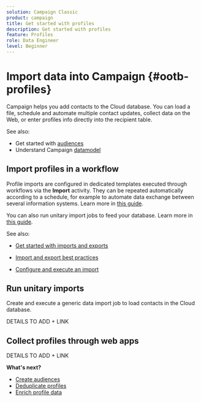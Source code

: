 ```yaml
---
solution: Campaign Classic
product: campaign
title: Get started with profiles
description: Get started with profiles
feature: Profiles
role: Data Engineer
level: Beginner
---
```


# Import data into Campaign {#ootb-profiles}

Campaign helps you add contacts to the Cloud database. You can load a file, schedule and automate multiple contact updates, collect data on the Web, or enter profiles info directly into the recipient table. 

See also:

* Get started with [audiences](audiences.md)
* Understand Campaign [datamodel](../dev/datamodel.md)

## Import profiles in a workflow

Profile imports are configured in dedicated templates executed through workflows via the **Import** activity. They can be repeated automatically according to a schedule, for example to automate data exchange between several information systems. Learn more in [this guide](https://experienceleague.adobe.com/docs/campaign-classic/using/getting-started/importing-and-exporting-data/import-export-workflows.html).

You can also run unitary import jobs to feed your database. Learn more in [this guide](https://experienceleague.adobe.com/docs/campaign-classic/using/getting-started/importing-and-exporting-data/generic-imports-exports/about-generic-imports-exports.html).

See also:
* [Get started with imports and exports](https://experienceleague.adobe.com/docs/campaign-classic/using/getting-started/importing-and-exporting-data/get-started-data-import-export.html)

* [Import and export best practices](https://experienceleague.adobe.com/docs/campaign-classic/using/getting-started/importing-and-exporting-data/best-practices/import-export-best-practices.html)

* [Configure and execute an import](https://experienceleague.adobe.com/docs/campaign-classic/using/getting-started/importing-and-exporting-data/generic-imports-exports/executing-import-jobs.html)

## Run unitary imports

Create and execute a generic data import job to load contacts in the Cloud database.

DETAILS TO ADD + LINK

## Collect profiles through web apps

DETAILS TO ADD + LINK


**What's next?**

* [Create audiences](audiences.md)
* [Deduplicate profiles](https://experienceleague.adobe.com/docs/campaign-classic/using/automating-with-workflows/use-cases/data-management/deduplication-merge.html)
* [Enrich profile data](https://experienceleague.adobe.com/docs/campaign-classic/using/automating-with-workflows/use-cases/data-management/enriching-data.html)

